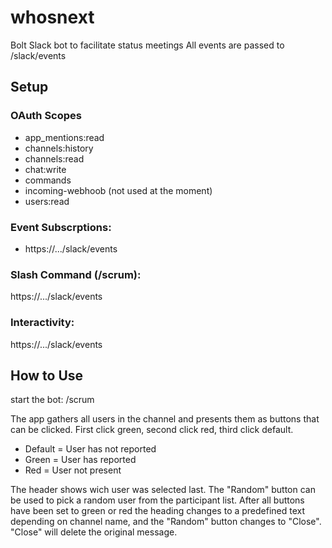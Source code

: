 # whosnext

Bolt Slack bot to facilitate status meetings
All events are passed to /slack/events

## Setup
### OAuth Scopes
* app_mentions:read
* channels:history
* channels:read
* chat:write
* commands
* incoming-webhoob (not used at the moment)
* users:read

### Event Subscrptions: 
* https://.../slack/events
### Slash Command (/scrum): 
https://.../slack/events
### Interactivity: 
https://.../slack/events

## How to Use
start the bot: /scrum

The app gathers all users in the channel and presents them as buttons that can be clicked.
First click green, second click red, third click default.
* Default = User has not reported
* Green = User has reported
* Red = User not present

The header shows wich user was selected last.
The "Random" button can be used to pick a random user from the participant list.
After all buttons have been set to green or red the heading changes to a predefined text depending on channel name, and the "Random" button changes to "Close". "Close" will delete the original message.





